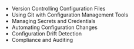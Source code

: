 - Version Controlling Configuration Files
- Using Git with Configuration Management Tools
- Managing Secrets and Credentials
- Automating Configuration Changes
- Configuration Drift Detection
- Compliance and Auditing
